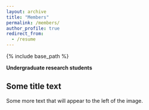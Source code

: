 ```yaml
---
layout: archive
title: "Members"
permalink: /members/
author_profile: true
redirect_from:
  - /resume
---
```


{% include base_path %}

**Undergraduate research students**
<div style="clear: both;">
  <div style="float: left; margin-right 1em;">
    <img src="http://samiransinha.github.io/images/students/Wesley_picture.jpg" alt="">
  </div>
  <div>
    <h2>Some title text</h2>
    <p>Some more text that will appear to the left of the image.</p>
  </div>
</div>


<!--<a href="http://samiransinha.github.io/images/students/Wesley_picture.jpg">Wesley Fletcher</a>.-->
